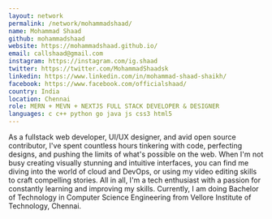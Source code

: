 ```yaml
---
layout: network
permalink: /network/mohammadshaad/
name: Mohammad Shaad
github: mohammadshaad
website: https://mohammadshaad.github.io/
email: callshaad@gmail.com
instagram: https://instagram.com/ig.shaad
twitter: https://twitter.com/MohammadShaadsk
linkedin: https://www.linkedin.com/in/mohammad-shaad-shaikh/
facebook: https://www.facebook.com/officialshaad/
country: India
location: Chennai
role: MERN + MEVN + NEXTJS FULL STACK DEVELOPER & DESIGNER
languages: c c++ python go java js css3 html5 
---
```


As a fullstack web developer, UI/UX designer, and avid open source contributor, I've spent countless hours tinkering with code, perfecting designs, and pushing the limits of what's possible on the web. When I'm not busy creating visually stunning and intuitive interfaces, you can find me diving into the world of cloud and DevOps, or using my video editing skills to craft compelling stories. All in all, I'm a tech enthusiast with a passion for constantly learning and improving my skills. Currently, I am doing Bachelor of Technology in Computer Science Engineering from Vellore Institute of Technology, Chennai.